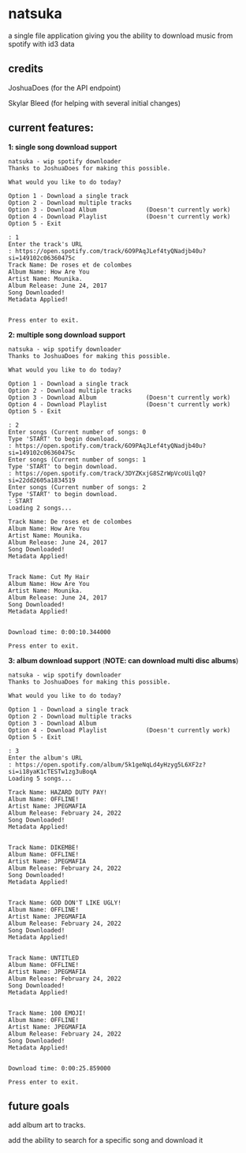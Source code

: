 # natsuka
a single file application giving you the ability to download music from spotify with id3 data
## credits
JoshuaDoes (for the API endpoint)

Skylar Bleed (for helping with several initial changes)

## current features:
**1: single song download support**
```
natsuka - wip spotify downloader
Thanks to JoshuaDoes for making this possible.

What would you like to do today?

Option 1 - Download a single track
Option 2 - Download multiple tracks
Option 3 - Download Album              (Doesn't currently work)
Option 4 - Download Playlist           (Doesn't currently work)
Option 5 - Exit

: 1
Enter the track's URL
: https://open.spotify.com/track/6O9PAqJLef4tyQNadjb40u?si=149102c06360475c
Track Name: De roses et de colombes
Album Name: How Are You
Artist Name: Mounika.
Album Release: June 24, 2017
Song Downloaded!
Metadata Applied!


Press enter to exit.
```

**2: multiple song download support**
```
natsuka - wip spotify downloader
Thanks to JoshuaDoes for making this possible.

What would you like to do today?

Option 1 - Download a single track
Option 2 - Download multiple tracks
Option 3 - Download Album              (Doesn't currently work)
Option 4 - Download Playlist           (Doesn't currently work)
Option 5 - Exit

: 2
Enter songs (Current number of songs: 0
Type 'START' to begin download.
: https://open.spotify.com/track/6O9PAqJLef4tyQNadjb40u?si=149102c06360475c
Enter songs (Current number of songs: 1
Type 'START' to begin download.
: https://open.spotify.com/track/3DYZKxjG8SZrWpVcoUilqQ?si=22dd2605a1834519
Enter songs (Current number of songs: 2
Type 'START' to begin download.
: START
Loading 2 songs...

Track Name: De roses et de colombes
Album Name: How Are You
Artist Name: Mounika.
Album Release: June 24, 2017
Song Downloaded!
Metadata Applied!


Track Name: Cut My Hair
Album Name: How Are You
Artist Name: Mounika.
Album Release: June 24, 2017
Song Downloaded!
Metadata Applied!


Download time: 0:00:10.344000

Press enter to exit.

```

**3: album download support** (**NOTE: can download multi disc albums**)
```
natsuka - wip spotify downloader
Thanks to JoshuaDoes for making this possible.

What would you like to do today?

Option 1 - Download a single track
Option 2 - Download multiple tracks
Option 3 - Download Album
Option 4 - Download Playlist           (Doesn't currently work)
Option 5 - Exit

: 3
Enter the album's URL
: https://open.spotify.com/album/5k1geNqLd4yHzyg5L6XF2z?si=i18yaK1cTESTw1zg3uBoqA
Loading 5 songs...

Track Name: HAZARD DUTY PAY!
Album Name: OFFLINE!
Artist Name: JPEGMAFIA
Album Release: February 24, 2022
Song Downloaded!
Metadata Applied!


Track Name: DIKEMBE!
Album Name: OFFLINE!
Artist Name: JPEGMAFIA
Album Release: February 24, 2022
Song Downloaded!
Metadata Applied!


Track Name: GOD DON'T LIKE UGLY!
Album Name: OFFLINE!
Artist Name: JPEGMAFIA
Album Release: February 24, 2022
Song Downloaded!
Metadata Applied!


Track Name: UNTITLED
Album Name: OFFLINE!
Artist Name: JPEGMAFIA
Album Release: February 24, 2022
Song Downloaded!
Metadata Applied!


Track Name: 100 EMOJI!
Album Name: OFFLINE!
Artist Name: JPEGMAFIA
Album Release: February 24, 2022
Song Downloaded!
Metadata Applied!


Download time: 0:00:25.859000

Press enter to exit.
```

## future goals
add album art to tracks.

add the ability to search for a specific song and download it

